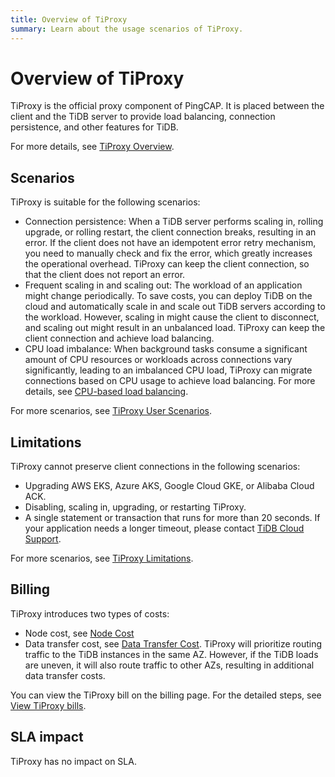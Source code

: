 ```yaml
---
title: Overview of TiProxy
summary: Learn about the usage scenarios of TiProxy.
---
```


# Overview of TiProxy

TiProxy is the official proxy component of PingCAP. It is placed between the client and the TiDB server to provide load balancing, connection persistence, and other features for TiDB.

For more details, see [TiProxy Overview](/tiproxy/tiproxy-overview.md).

## Scenarios

TiProxy is suitable for the following scenarios:

- Connection persistence: When a TiDB server performs scaling in, rolling upgrade, or rolling restart, the client connection breaks, resulting in an error. If the client does not have an idempotent error retry mechanism, you need to manually check and fix the error, which greatly increases the operational overhead. TiProxy can keep the client connection, so that the client does not report an error.
- Frequent scaling in and scaling out: The workload of an application might change periodically. To save costs, you can deploy TiDB on the cloud and automatically scale in and scale out TiDB servers according to the workload. However, scaling in might cause the client to disconnect, and scaling out might result in an unbalanced load. TiProxy can keep the client connection and achieve load balancing.
- CPU load imbalance: When background tasks consume a significant amount of CPU resources or workloads across connections vary significantly, leading to an imbalanced CPU load, TiProxy can migrate connections based on CPU usage to achieve load balancing. For more details, see [CPU-based load balancing](/tiproxy/tiproxy-load-balance.md#cpu-based-load-balancing).

For more scenarios, see [TiProxy User Scenarios](/tiproxy/tiproxy-overview.md#user-scenarios).

## Limitations

TiProxy cannot preserve client connections in the following scenarios:

- Upgrading AWS EKS, Azure AKS, Google Cloud GKE, or Alibaba Cloud ACK.
- Disabling, scaling in, upgrading, or restarting TiProxy.
- A single statement or transaction that runs for more than 20 seconds. If your application needs a longer timeout, please contact [TiDB Cloud Support](/tidb-cloud/tidb-cloud-support.md).

For more scenarios, see [TiProxy Limitations](/tiproxy/tiproxy-overview.md#limitations).

## Billing

TiProxy introduces two types of costs:

- Node cost, see [Node Cost](https://www.pingcap.com/tidb-dedicated-pricing-details/#node-cost)
- Data transfer cost, see [Data Transfer Cost](https://www.pingcap.com/tidb-dedicated-pricing-details/#data-transfer-cost). TiProxy will prioritize routing traffic to the TiDB instances in the same AZ. However, if the TiDB loads are uneven, it will also route traffic to other AZs, resulting in additional data transfer costs.

You can view the TiProxy bill on the billing page. For the detailed steps, see [View TiProxy bills](/tidb-cloud/tiproxy-management.md#view-tiproxy-bills).

## SLA impact

TiProxy has no impact on SLA.
